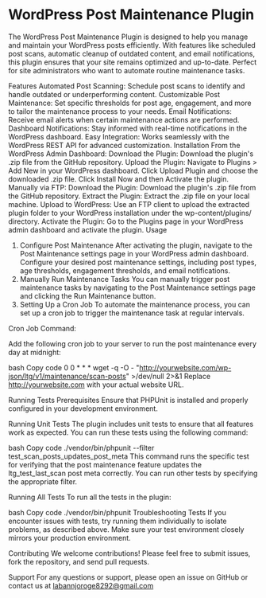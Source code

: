# WordPress Post Maintenance Plugin
The WordPress Post Maintenance Plugin is designed to help you manage and maintain your WordPress posts efficiently. With features like scheduled post scans, automatic cleanup of outdated content, and email notifications, this plugin ensures that your site remains optimized and up-to-date. Perfect for site administrators who want to automate routine maintenance tasks.

Features
Automated Post Scanning: Schedule post scans to identify and handle outdated or underperforming content.
Customizable Post Maintenance: Set specific thresholds for post age, engagement, and more to tailor the maintenance process to your needs.
Email Notifications: Receive email alerts when certain maintenance actions are performed.
Dashboard Notifications: Stay informed with real-time notifications in the WordPress dashboard.
Easy Integration: Works seamlessly with the WordPress REST API for advanced customization.
Installation
From the WordPress Admin Dashboard:
Download the Plugin:
Download the plugin's .zip file from the GitHub repository.
Upload the Plugin:
Navigate to Plugins > Add New in your WordPress dashboard.
Click Upload Plugin and choose the downloaded .zip file.
Click Install Now and then Activate the plugin.
Manually via FTP:
Download the Plugin:
Download the plugin's .zip file from the GitHub repository.
Extract the Plugin:
Extract the .zip file on your local machine.
Upload to WordPress:
Use an FTP client to upload the extracted plugin folder to your WordPress installation under the wp-content/plugins/ directory.
Activate the Plugin:
Go to the Plugins page in your WordPress admin dashboard and activate the plugin.
Usage
1. Configure Post Maintenance
After activating the plugin, navigate to the Post Maintenance settings page in your WordPress admin dashboard.
Configure your desired post maintenance settings, including post types, age thresholds, engagement thresholds, and email notifications.
2. Manually Run Maintenance Tasks
You can manually trigger post maintenance tasks by navigating to the Post Maintenance settings page and clicking the Run Maintenance button.
3. Setting Up a Cron Job
To automate the maintenance process, you can set up a cron job to trigger the maintenance task at regular intervals.

Cron Job Command:

Add the following cron job to your server to run the post maintenance every day at midnight:

bash
Copy code
0 0 * * * wget -q -O - "http://yourwebsite.com/wp-json/ltg/v1/maintenance/scan-posts" >/dev/null 2>&1
Replace http://yourwebsite.com with your actual website URL.

Running Tests
Prerequisites
Ensure that PHPUnit is installed and properly configured in your development environment.

Running Unit Tests
The plugin includes unit tests to ensure that all features work as expected. You can run these tests using the following command:

bash
Copy code
./vendor/bin/phpunit --filter test_scan_posts_updates_post_meta
This command runs the specific test for verifying that the post maintenance feature updates the ltg_test_last_scan post meta correctly. You can run other tests by specifying the appropriate filter.

Running All Tests
To run all the tests in the plugin:

bash
Copy code
./vendor/bin/phpunit
Troubleshooting Tests
If you encounter issues with tests, try running them individually to isolate problems, as described above. Make sure your test environment closely mirrors your production environment.

Contributing
We welcome contributions! Please feel free to submit issues, fork the repository, and send pull requests.

Support
For any questions or support, please open an issue on GitHub or contact us at labannjoroge8292@gmail.com
